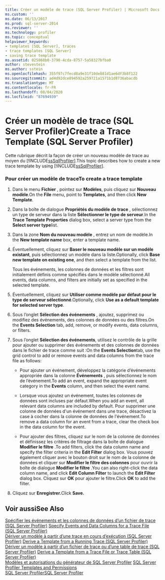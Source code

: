 ```yaml
---
title: Créer un modèle de trace (SQL Server Profiler) | Microsoft Docs
ms.custom: ''
ms.date: 06/13/2017
ms.prod: sql-server-2014
ms.reviewer: ''
ms.technology: profiler
ms.topic: conceptual
helpviewer_keywords:
- templates [SQL Server], traces
- trace templates [SQL Server]
- saving trace template
ms.assetid: 025868b0-3790-4cda-8757-5a58327bfba0
author: stevestein
ms.author: sstein
ms.openlocfilehash: 355f97c7fecd8a9e31f10de881d1ae6df3b8f122
ms.sourcegitcommit: ad4d92dce894592a259721a1571b1d8736abacdb
ms.translationtype: MT
ms.contentlocale: fr-FR
ms.lasthandoff: 08/04/2020
ms.locfileid: "87694939"
---
```

# <a name="create-a-trace-template-sql-server-profiler"></a><span data-ttu-id="be79a-102">Créer un modèle de trace (SQL Server Profiler)</span><span class="sxs-lookup"><span data-stu-id="be79a-102">Create a Trace Template (SQL Server Profiler)</span></span>
  <span data-ttu-id="be79a-103">Cette rubrique décrit la façon de créer un nouveau modèle de trace au moyen du [!INCLUDE[ssSqlProfiler](../../includes/sssqlprofiler-md.md)].</span><span class="sxs-lookup"><span data-stu-id="be79a-103">This topic describes how to create a new trace template by using [!INCLUDE[ssSqlProfiler](../../includes/sssqlprofiler-md.md)].</span></span>  
  
### <a name="to-create-a-trace-template"></a><span data-ttu-id="be79a-104">Pour créer un modèle de trace</span><span class="sxs-lookup"><span data-stu-id="be79a-104">To create a trace template</span></span>  
  
1.  <span data-ttu-id="be79a-105">Dans le menu **Fichier** , pointez sur **Modèles**, puis cliquez sur **Nouveau modèle**.</span><span class="sxs-lookup"><span data-stu-id="be79a-105">On the **File** menu, point to **Templates**, and then click **New Template**.</span></span>  
  
2.  <span data-ttu-id="be79a-106">Dans la boîte de dialogue **Propriétés du modèle de trace** , sélectionnez un type de serveur dans la liste **Sélectionner le type de serveur**.</span><span class="sxs-lookup"><span data-stu-id="be79a-106">In the **Trace Template Properties** dialog box, select a server type from the **Select server type**list.</span></span>  
  
3.  <span data-ttu-id="be79a-107">Dans la zone **Nom du nouveau modèle** , entrez un nom de modèle.</span><span class="sxs-lookup"><span data-stu-id="be79a-107">In the **New template name** box, enter a template name.</span></span>  
  
4.  <span data-ttu-id="be79a-108">Éventuellement, cliquez sur **Baser le nouveau modèle sur un modèle existant**, puis sélectionnez un modèle dans la liste.</span><span class="sxs-lookup"><span data-stu-id="be79a-108">Optionally, click **Base new template on existing one**, and then select a template from the list.</span></span>  
  
     <span data-ttu-id="be79a-109">Tous les événements, les colonnes de données et les filtres sont initialement définis comme spécifiés dans le modèle sélectionné.</span><span class="sxs-lookup"><span data-stu-id="be79a-109">All events, data columns, and filters are initially set as specified in the selected template.</span></span>  
  
5.  <span data-ttu-id="be79a-110">Éventuellement, cliquez sur **Utiliser comme modèle par défaut pour le type de serveur sélectionné**.</span><span class="sxs-lookup"><span data-stu-id="be79a-110">Optionally, click **Use as a default template for selected server type**.</span></span>  
  
6.  <span data-ttu-id="be79a-111">Sous l’onglet **Sélection des événements** , ajoutez, supprimez ou modifiez des événements, des colonnes de données ou des filtres.</span><span class="sxs-lookup"><span data-stu-id="be79a-111">On the **Events Selection** tab, add, remove, or modify events, data columns, or filters.</span></span>  
  
7.  <span data-ttu-id="be79a-112">Sous l’onglet **Sélection des événements**, utilisez le contrôle de la grille pour ajouter ou supprimer des événements et des colonnes de données dans le fichier de trace comme suit :</span><span class="sxs-lookup"><span data-stu-id="be79a-112">On the **Events Selection**tab, use the grid control to add or remove events and data columns from the trace file as follows:</span></span>  
  
    -   <span data-ttu-id="be79a-113">Pour ajouter un événement, développez la catégorie d’événements appropriée dans la colonne **Événements** , puis sélectionnez le nom de l’événement.</span><span class="sxs-lookup"><span data-stu-id="be79a-113">To add an event, expand the appropriate event category in the **Events** column, and then select the event name.</span></span>  
  
    -   <span data-ttu-id="be79a-114">Lorsque vous ajoutez un événement, toutes les colonnes de données sont incluses par défaut.</span><span class="sxs-lookup"><span data-stu-id="be79a-114">When you add an event, all relevant data columns are included by default.</span></span> <span data-ttu-id="be79a-115">Pour supprimer une colonne de données d'un événement dans une trace, désactivez la case à cocher dans la colonne de données de l'événement.</span><span class="sxs-lookup"><span data-stu-id="be79a-115">To remove a data column for an event from a trace, clear the check box in the data column for the event.</span></span>  
  
    -   <span data-ttu-id="be79a-116">Pour ajouter des filtres, cliquez sur le nom de la colonne de données et définissez les critères de filtrage dans la boîte de dialogue **Modifier le filtre** .</span><span class="sxs-lookup"><span data-stu-id="be79a-116">To add filters, click the data column name and specify the filter criteria in the **Edit Filter** dialog box.</span></span> <span data-ttu-id="be79a-117">Vous pouvez également cliquer avec le bouton droit sur le nom de la colonne de données et cliquer sur **Modifier le filtre des colonnes** pour ouvrir la boîte de dialogue **Modifier le filtre** .</span><span class="sxs-lookup"><span data-stu-id="be79a-117">You can also right-click the data column name, and click **Edit Column Filter** to launch the **Edit Filter** dialog box.</span></span> <span data-ttu-id="be79a-118">Cliquez sur **OK** pour ajouter le filtre.</span><span class="sxs-lookup"><span data-stu-id="be79a-118">Click **OK** to add the filter.</span></span>  
  
8.  <span data-ttu-id="be79a-119">Cliquez sur **Enregistrer.**</span><span class="sxs-lookup"><span data-stu-id="be79a-119">Click **Save.**</span></span>  
  
## <a name="see-also"></a><span data-ttu-id="be79a-120">Voir aussi</span><span class="sxs-lookup"><span data-stu-id="be79a-120">See Also</span></span>  
 <span data-ttu-id="be79a-121">[Spécifier les événements et les colonnes de données d’un fichier de trace &#40;SQL Server Profiler&#41;](specify-events-and-data-columns-for-a-trace-file-sql-server-profiler.md) </span><span class="sxs-lookup"><span data-stu-id="be79a-121">[Specify Events and Data Columns for a Trace File &#40;SQL Server Profiler&#41;](specify-events-and-data-columns-for-a-trace-file-sql-server-profiler.md) </span></span>  
 <span data-ttu-id="be79a-122">[Dériver un modèle à partir d’une trace en cours d’exécution &#40;SQL Server Profiler&#41;](derive-a-template-from-a-running-trace-sql-server-profiler.md) </span><span class="sxs-lookup"><span data-stu-id="be79a-122">[Derive a Template from a Running Trace &#40;SQL Server Profiler&#41;](derive-a-template-from-a-running-trace-sql-server-profiler.md) </span></span>  
 <span data-ttu-id="be79a-123">[Dériver un modèle à partir d’un fichier de trace ou d’une table de trace &#40;SQL Server Profiler&#41;](derive-a-template-from-a-trace-file-or-trace-table-sql-server-profiler.md) </span><span class="sxs-lookup"><span data-stu-id="be79a-123">[Derive a Template from a Trace File or Trace Table &#40;SQL Server Profiler&#41;](derive-a-template-from-a-trace-file-or-trace-table-sql-server-profiler.md) </span></span>  
 <span data-ttu-id="be79a-124">[Modèles et autorisations du générateur de SQL Server Profiler](sql-server-profiler-templates-and-permissions.md) </span><span class="sxs-lookup"><span data-stu-id="be79a-124">[SQL Server Profiler Templates and Permissions](sql-server-profiler-templates-and-permissions.md) </span></span>  
 [<span data-ttu-id="be79a-125">SQL Server Profiler</span><span class="sxs-lookup"><span data-stu-id="be79a-125">SQL Server Profiler</span></span>](sql-server-profiler.md)  
  
  
